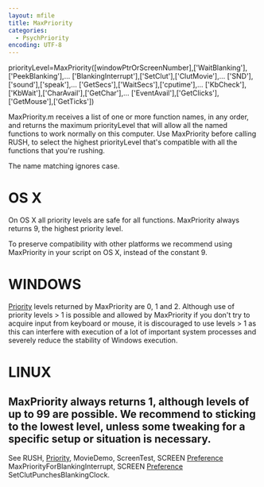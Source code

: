 ```yaml
---
layout: mfile
title: MaxPriority
categories:
  - PsychPriority
encoding: UTF-8
---
```


priorityLevel=MaxPriority([windowPtrOrScreenNumber],['WaitBlanking'],['PeekBlanking'],...
                            ['BlankingInterrupt'],['SetClut'],['ClutMovie'],...
                            ['SND'],['sound'],['speak'],...
                            ['GetSecs'],['WaitSecs'],['cputime'],...
                            ['KbCheck'],['KbWait'],['CharAvail'],['GetChar'],...
                            ['EventAvail'],['GetClicks'],['GetMouse'],['GetTicks'])

MaxPriority.m receives a list of one or more function names, in any
order, and returns the maximum priorityLevel that will allow all the
named functions to work normally on this computer. Use MaxPriority
before calling RUSH, to select the highest priorityLevel that's
compatible with all the functions that you're rushing.

The name matching ignores case.

# OS X

On OS X all priority levels are safe for all functions. MaxPriority
always returns 9, the highest priority level.

To preserve compatibility with other platforms we recommend using
MaxPriority in your script on OS X, instead of the constant 9.

# WINDOWS

[Priority](/docs/Priority) levels returned by MaxPriority are 0, 1 and 2.
Although use of priority levels \> 1 is possible and allowed by MaxPriority
if you don't try to acquire input from keyboard or mouse, it is discouraged
to use levels \> 1 as this can interfere with execution of a lot of
important system processes and severely reduce the stability of
Windows execution.

# LINUX

MaxPriority always returns 1, although levels of up to 99 are possible.
We recommend to sticking to the lowest level, unless some tweaking for a
specific setup or situation is necessary.
----

See RUSH, [Priority](/docs/Priority), MovieDemo, ScreenTest, SCREEN [Preference](/docs/Preference) MaxPriorityForBlankingInterrupt,
SCREEN [Preference](/docs/Preference) SetClutPunchesBlankingClock.